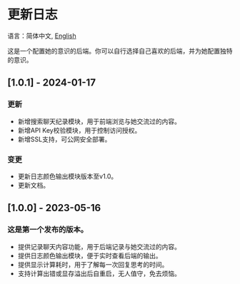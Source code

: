 # 更新日志

语言：简体中文, [English](./CHANGELOG.md)

这是一个配置她的意识的后端。你可以自行选择自己喜欢的后端，并为她配置独特的意识。

## [1.0.1] - 2024-01-17

### 更新

- 新增搜索聊天纪录模块，用于前端浏览与她交流过的内容。 
- 新增API Key校验模块，用于控制访问授权。
- 新增SSL支持，可公网安全部署。

### 变更

- 更新日志颜色输出模块版本至v1.0。
- 更新文档。

## [1.0.0] - 2023-05-16

### 这是第一个发布的版本。

- 提供记录聊天内容功能，用于后端记录与她交流过的内容。
- 提供日志颜色输出模块，便于实时查看后端的输出。
- 提供显示计算耗时，用于了解每一次回复思考的时间。
- 支持计算出错或显存溢出后自重启，无人值守，免去烦恼。